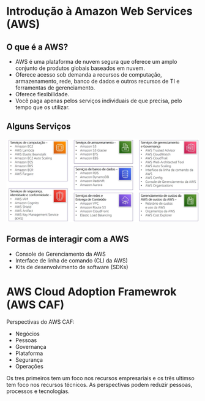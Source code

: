 # Introdução à Amazon Web Services (AWS)

## O que é a AWS?
* AWS é uma plataforma de nuvem segura que oferece um amplo conjunto de produtos globais baseados em nuvem.
* Oferece acesso sob demanda a recursos de computação, armazenamento, rede, banco de dados e outros recursos de TI e ferramentas de gerenciamento.
* Oferece flexibilidade.
* Você paga apenas pelos serviços individuais de que precisa, pelo tempo que os utilizar. 

## Alguns Serviços
![serviços aws](./imagens/image-1.jpg)

## Formas de interagir com a AWS
* Console de Gerenciamento da AWS
* Interface de linha de comando (CLI da AWS)
* Kits de desenvolvimento de software (SDKs)

# AWS Cloud Adoption Framewrok (AWS CAF)
 Perspectivas do AWS CAF:
 * Negócios
 * Pessoas
 * Governança
 * Plataforma
 * Segurança
 * Operações

Os tres primeiros tem um foco nos recursos empresariais e os três ultimso tem foco nos recursos técnicos. 
 As perspectivas podem reduzir pessoas, processos e tecnologias. 

